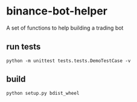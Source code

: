 # binance-bot-helper
A set of functions to help building a trading bot

## run tests
```
python -m unittest tests.tests.DemoTestCase -v
```

## build 
```
python setup.py bdist_wheel
```